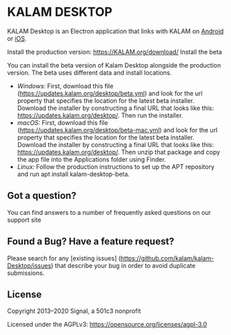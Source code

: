 # KALAM DESKTOP

KALAM Desktop is an Electron application that links with KALAM
on [Android](https://github.com/kalamapp/KALAM-Android)
or [iOS](https://github.com/KALAMAPP/kalam-iOS).

Install the production version: https://KALAM.org/download/
Install the beta

You can install the beta version of Kalam Desktop alongside the production version. The beta uses different data and install locations.


- _Windows:_ First, download this file (https://updates.kalam.org/desktop/beta.yml) and look for the url property that specifies the location for the latest beta installer. Download the installer by constructing a final URL that looks like this: https://updates.kalam.org/desktop/<installer location>. Then run the installer.
- _macOS:_ First, download this file (https://updates.kalam.org/desktop/beta-mac.yml) and look for the url property that specifies the location for the latest beta installer. Download the installer by constructing a final URL that looks like this: https://updates.kalam.org/desktop/<package location>. Then unzip that package and copy the app file into the Applications folder using Finder.
- _Linux:_ Follow the production instructions to set up the APT repository and run apt install kalam-desktop-beta.

## Got a question?
You can find answers to a number of frequently asked questions on our support site

## Found a Bug? Have a feature request?

Please search for any [existing issues] (https://github.com/kalam/kalam-Desktop/issues) that describe your bug in order to avoid duplicate submissions.

## License

Copyright 2013–2020 Signal, a 501c3 nonprofit

Licensed under the AGPLv3: https://opensource.org/licenses/agpl-3.0
